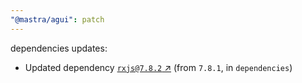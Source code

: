 ```yaml
---
"@mastra/agui": patch
---
```

dependencies updates:
  - Updated dependency [`rxjs@7.8.2` ↗︎](https://www.npmjs.com/package/rxjs/v/7.8.2) (from `7.8.1`, in `dependencies`)

